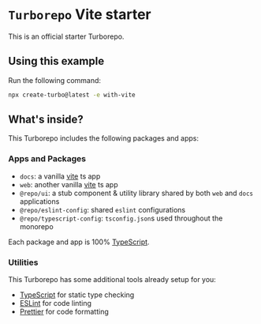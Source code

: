# `Turborepo` Vite starter

This is an official starter Turborepo.

## Using this example

Run the following command:

```sh
npx create-turbo@latest -e with-vite
```

## What's inside?

This Turborepo includes the following packages and apps:

### Apps and Packages

-   `docs`: a vanilla [vite](https://vitejs.dev) ts app
-   `web`: another vanilla [vite](https://vitejs.dev) ts app
-   `@repo/ui`: a stub component & utility library shared by both `web` and `docs` applications
-   `@repo/eslint-config`: shared `eslint` configurations
-   `@repo/typescript-config`: `tsconfig.json`s used throughout the monorepo

Each package and app is 100% [TypeScript](https://www.typescriptlang.org/).

### Utilities

This Turborepo has some additional tools already setup for you:

-   [TypeScript](https://www.typescriptlang.org/) for static type checking
-   [ESLint](https://eslint.org/) for code linting
-   [Prettier](https://prettier.io) for code formatting
